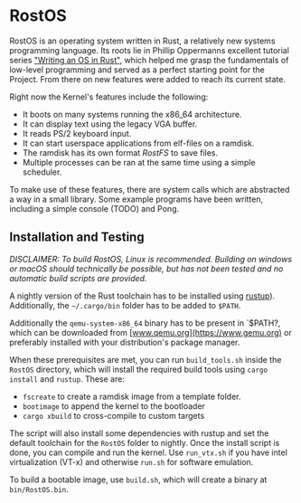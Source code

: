 # RostOS
RostOS is an operating system written in Rust, a relatively new systems programming language. Its roots lie in Phillip Oppermanns excellent tutorial series ["Writing an OS in Rust"](https://os.phil-opp.com/), which helped me grasp the fundamentals of low-level programming and served as a perfect starting point for the Project. From there on new features were added to reach its current state.

Right now the Kernel's features include the following:
* It boots on many systems running the x86_64 architecture.
* It can display text using the legacy VGA buffer.
* It reads PS/2 keyboard input.
* It can start userspace applications from elf-files on a ramdisk.
* The ramdisk has its own format *RostFS* to save files.
* Multiple processes can be ran at the same time using a simple scheduler.

To make use of these features, there are system calls which are abstracted a way in a small library. Some example programs have been written, including a simple console (TODO) and Pong.

## Installation and Testing

*DISCLAIMER: To build RostOS, Linux is recommended. Building on windows or macOS should technically be possible, but has not been tested and no automatic build scripts are provided.* 

A nightly version of the Rust toolchain has to be installed using [rustup](https://rustup.rs/)). Additionally, the `~/.cargo/bin` folder has to be added to `$PATH`. 

Additionally the `qemu-system-x86_64` binary has to be present in `$PATH?, which can be downloaded from [www.qemu.org](https://www.gemu.org) or preferably installed with your distribution's package manager.

When these prerequisites are met, you can run `build_tools.sh` inside the `RostOS` directory, which will install the required build tools using `cargo install` and `rustup`. These are:

* `fscreate` to create a ramdisk image from a template folder.
* `bootimage` to append the kernel to the bootloader
* `cargo xbuild` to cross-compile to custom targets

The script will also install some dependencies with rustup and set the default toolchain for the `RostOS` folder to nightly. 
Once the install script is done, you can compile and run the kernel. Use `run_vtx.sh` if you have intel virtualization (VT-x) and otherwise `run.sh` for software emulation. 

To build a bootable image, use `build.sh`, which will create a binary at `bin/RostOS.bin`. 






